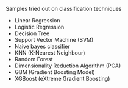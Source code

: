 Samples tried out on classification techniques
  - Linear Regression
  - Logistic Regression
  - Decision Tree
  - Support Vector Machine (SVM)
  - Naive bayes classifier
  - KNN (K-Nearest Neighbour)
  - Random Forest
  - Dimensionality Reduction Algorithm (PCA)
  - GBM (Gradient Boosting Model)
  - XGBoost (eXtreme Gradient Boosting)
